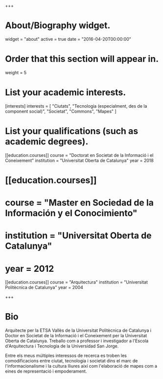+++
# About/Biography widget.
widget = "about"
active = true
date = "2016-04-20T00:00:00"

# Order that this section will appear in.
weight = 5

# List your academic interests.
[interests]
  interests = [
    "Ciutats",
    "Tecnologia (especialment, des de la component social)",
    "Societat",
    "Commons",
    "Mapes"
  ]

# List your qualifications (such as academic degrees).
[[education.courses]]
  course = "Doctorat en Societat de la Informació i el Coneixement"
  institution = "Universitat Oberta de Catalunya"
  year = 2018

# [[education.courses]]
#   course = "Master en Sociedad de la Información y el Conocimiento"
#   institution = "Universitat Oberta de Catalunya"
#   year = 2012

[[education.courses]]
  course = "Arquitectura"
  institution = "Universitat Politècnica de Catalunya"
  year = 2004

+++

# Bio

Arquitecte per la ETSA Vallès de la Universitat Politècnica de Catalunya i Doctor en Societat de la Informació i el Coneixement per la Universitat Oberta de Catalunya. Treballo com a professor i investigador a l'Escola d'Arquitectura i Tecnologia de la Universidad San Jorge.

Entre els meus múltiples interessos de recerca es troben les comodificacions entre ciutat, tecnologia i societat dins el marc de l'informacionalisme i la cultura lliures així com l'elaboració de mapes com a eines de representació i empoderament.
